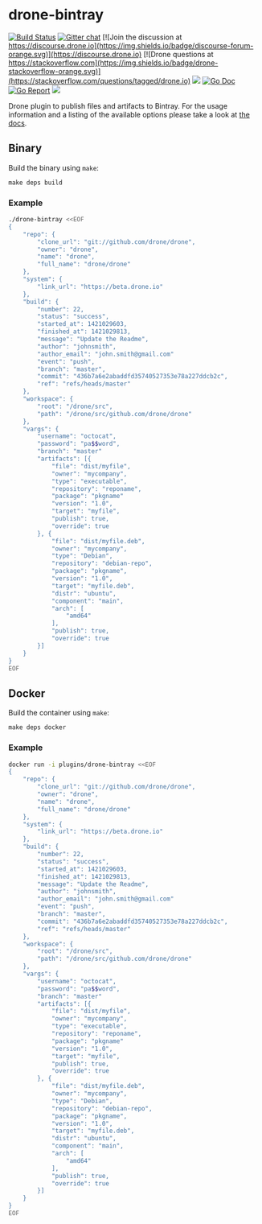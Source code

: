 # drone-bintray

[![Build Status](http://cloud.drone.io/api/badges/drone-plugins/drone-bintray/status.svg)](http://cloud.drone.io/drone-plugins/drone-bintray)
[![Gitter chat](https://badges.gitter.im/drone/drone.png)](https://gitter.im/drone/drone)
[![Join the discussion at https://discourse.drone.io](https://img.shields.io/badge/discourse-forum-orange.svg)](https://discourse.drone.io)
[![Drone questions at https://stackoverflow.com](https://img.shields.io/badge/drone-stackoverflow-orange.svg)](https://stackoverflow.com/questions/tagged/drone.io)
[![](https://images.microbadger.com/badges/image/plugins/bintray.svg)](https://microbadger.com/images/plugins/bintray "Get your own image badge on microbadger.com")
[![Go Doc](https://godoc.org/github.com/drone-plugins/drone-bintray?status.svg)](http://godoc.org/github.com/drone-plugins/drone-bintray)
[![Go Report](https://goreportcard.com/badge/github.com/drone-plugins/drone-bintray)](https://goreportcard.com/report/github.com/drone-plugins/drone-bintray)
[![](https://images.microbadger.com/badges/image/plugins/bintray.svg)](https://microbadger.com/images/plugins/bintray "Get your own image badge on microbadger.com")

Drone plugin to publish files and artifacts to Bintray. For the usage information and a listing of the available options please take a look at [the docs](DOCS.md).

## Binary

Build the binary using `make`:

```
make deps build
```

### Example

```sh
./drone-bintray <<EOF
{
    "repo": {
        "clone_url": "git://github.com/drone/drone",
        "owner": "drone",
        "name": "drone",
        "full_name": "drone/drone"
    },
    "system": {
        "link_url": "https://beta.drone.io"
    },
    "build": {
        "number": 22,
        "status": "success",
        "started_at": 1421029603,
        "finished_at": 1421029813,
        "message": "Update the Readme",
        "author": "johnsmith",
        "author_email": "john.smith@gmail.com"
        "event": "push",
        "branch": "master",
        "commit": "436b7a6e2abaddfd35740527353e78a227ddcb2c",
        "ref": "refs/heads/master"
    },
    "workspace": {
        "root": "/drone/src",
        "path": "/drone/src/github.com/drone/drone"
    },
    "vargs": {
        "username": "octocat",
        "password": "pa$$word",
        "branch": "master"
        "artifacts": [{
            "file": "dist/myfile",
            "owner": "mycompany",
            "type": "executable",
            "repository": "reponame",
            "package": "pkgname"
            "version": "1.0",
            "target": "myfile",
            "publish": true,
            "override": true
        }, {
            "file": "dist/myfile.deb",
            "owner": "mycompany",
            "type": "Debian",
            "repository": "debian-repo",
            "package": "pkgname",
            "version": "1.0",
            "target": "myfile.deb",
            "distr": "ubuntu",
            "component": "main",
            "arch": [
                "amd64"
            ],
            "publish": true,
            "override": true
        }]
    }
}
EOF
```

## Docker

Build the container using `make`:

```
make deps docker
```

### Example

```sh
docker run -i plugins/drone-bintray <<EOF
{
    "repo": {
        "clone_url": "git://github.com/drone/drone",
        "owner": "drone",
        "name": "drone",
        "full_name": "drone/drone"
    },
    "system": {
        "link_url": "https://beta.drone.io"
    },
    "build": {
        "number": 22,
        "status": "success",
        "started_at": 1421029603,
        "finished_at": 1421029813,
        "message": "Update the Readme",
        "author": "johnsmith",
        "author_email": "john.smith@gmail.com"
        "event": "push",
        "branch": "master",
        "commit": "436b7a6e2abaddfd35740527353e78a227ddcb2c",
        "ref": "refs/heads/master"
    },
    "workspace": {
        "root": "/drone/src",
        "path": "/drone/src/github.com/drone/drone"
    },
    "vargs": {
        "username": "octocat",
        "password": "pa$$word",
        "branch": "master"
        "artifacts": [{
            "file": "dist/myfile",
            "owner": "mycompany",
            "type": "executable",
            "repository": "reponame",
            "package": "pkgname"
            "version": "1.0",
            "target": "myfile",
            "publish": true,
            "override": true
        }, {
            "file": "dist/myfile.deb",
            "owner": "mycompany",
            "type": "Debian",
            "repository": "debian-repo",
            "package": "pkgname",
            "version": "1.0",
            "target": "myfile.deb",
            "distr": "ubuntu",
            "component": "main",
            "arch": [
                "amd64"
            ],
            "publish": true,
            "override": true
        }]
    }
}
EOF
```

